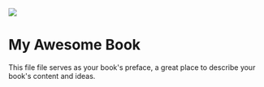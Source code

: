 [![](https://i.creativecommons.org/l/by/4.0/88x31.png)](http://creativecommons.org/licenses/by/4.0/)

# My Awesome Book

This file file serves as your book's preface, a great place to describe your book's content and ideas.

